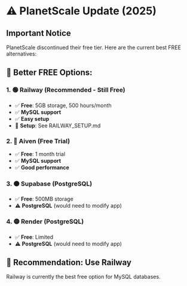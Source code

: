 # ⚠️ PlanetScale Update (2025)

## Important Notice
PlanetScale discontinued their free tier. Here are the current best FREE alternatives:

## 🎯 Better FREE Options:

### 1. 🟢 Railway (Recommended - Still Free)
- ✅ **Free**: 5GB storage, 500 hours/month
- ✅ **MySQL support**
- ✅ **Easy setup**
- 📍 **Setup**: See RAILWAY_SETUP.md

### 2. 🔵 Aiven (Free Trial)
- ✅ **Free**: 1 month trial
- ✅ **MySQL support**
- ✅ **Good performance**

### 3. 🟠 Supabase (PostgreSQL)
- ✅ **Free**: 500MB storage
- ⚠️ **PostgreSQL** (would need to modify app)

### 4. 🟡 Render (PostgreSQL)
- ✅ **Free**: Limited
- ⚠️ **PostgreSQL** (would need to modify app)

## 🎯 Recommendation: Use Railway
Railway is currently the best free option for MySQL databases.